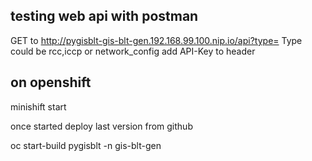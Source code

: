 ## testing web api with postman
GET to http://pygisblt-gis-blt-gen.192.168.99.100.nip.io/api?type=
Type could be rcc,iccp or network_config
add API-Key to header

## on openshift
minishift start

once started deploy last version from github

oc start-build pygisblt -n gis-blt-gen
